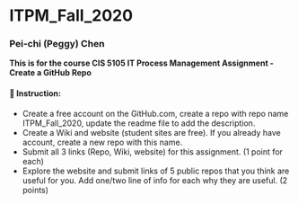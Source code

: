 # ITPM_Fall_2020

### Pei-chi (Peggy) Chen 

**This is for the course CIS 5105 IT Process Management Assignment - Create a GitHub Repo**

#### :memo: Instruction:
- Create a free account on the GitHub.com, create a repo with repo name ITPM_Fall_2020, update the readme file to add the description.
- Create a Wiki and website (student sites are free).  If you already have account, create a new repo with this name. 
- Submit all 3 links  (Repo, Wiki, website) for this assignment. (1 point for each)
- Explore the website and submit links of 5 public repos that you think are useful for you. Add one/two line of info for each why they are useful. (2 points)
